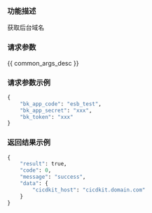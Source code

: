 ### 功能描述

获取后台域名

### 请求参数

{{ common_args_desc }}

### 请求参数示例

```python
{
    "bk_app_code": "esb_test",
    "bk_app_secret": "xxx",
    "bk_token": "xxx"
}
```

### 返回结果示例

```python
{
    "result": true,
    "code": 0,
    "message": "success",
    "data": {
        "cicdkit_host": "cicdkit.domain.com"
    }
}
```
